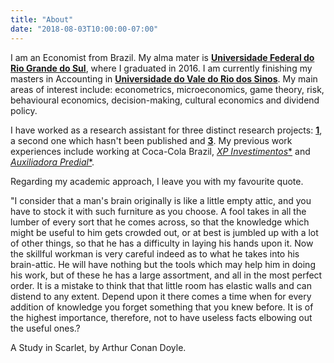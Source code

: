 ```yaml
---
title: "About"
date: "2018-08-03T10:00:00-07:00"
---
```


I am an Economist from Brazil. My alma mater is [**Universidade Federal do Rio Grande do Sul**](http://www.ufrgs.br/ufrgs/inicial), where I graduated in 2016. I am currently finishing my masters in Accounting in [**Universidade do Vale do Rio dos Sinos**](http://www.unisinos.br/). My main areas of interest include: econometrics, microeconomics, game theory, risk, behavioural economics, decision-making, cultural economics and dividend policy. 

I have  worked as a research assistant for three distinct research projects: [**1**](https://onlinelibrary.wiley.com/doi/abs/10.1111/1475-679X.12201), a second one which hasn't been published and [**3**](https://www.lume.ufrgs.br/bitstream/handle/10183/153772/Poster_45933.pdf?sequence=2).
My previous work experiences include working at Coca-Cola Brazil, [*XP Investimentos**](https://www.xpi.com.br/) and [*Auxiliadora Predial**](https://www.auxiliadorapredial.com.br/). 

Regarding my academic approach, I leave you with my favourite quote.

"I consider that a man's brain originally is like a little empty attic, and you have to stock it with such furniture as you choose. A fool takes in all the lumber of every sort that he comes across, so that the knowledge which might be useful to him gets crowded out, or at best is jumbled up with a lot of other things, so that he has a difficulty in laying his hands upon it. Now the skillful workman is very careful indeed as to what he takes into his brain-attic. He will have nothing but the tools which may help him in doing his work, but of these he has a large assortment, and all in the most perfect order. It is a mistake to think that that little room has elastic walls and can distend to any extent. Depend upon it there comes a time when for every addition of knowledge you forget something that you knew before. It is of the highest importance, therefore, not to have useless facts elbowing out the useful ones.?

A Study in Scarlet, by Arthur Conan Doyle.
